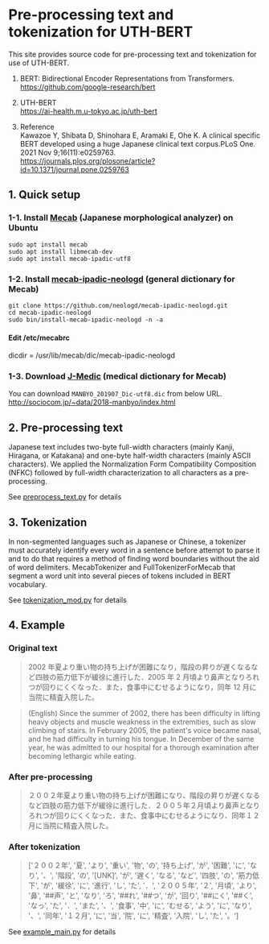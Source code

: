 # Pre-processing text and tokenization for UTH-BERT
This site provides source code for pre-processing text and tokenization for use of UTH-BERT.<br>

1. BERT: Bidirectional Encoder Representations from Transformers.<br>
https://github.com/google-research/bert<br>

2. UTH-BERT<br>
https://ai-health.m.u-tokyo.ac.jp/uth-bert<br>

3. Reference<br>
Kawazoe Y, Shibata D, Shinohara E, Aramaki E, Ohe K. A clinical specific BERT developed using a huge Japanese clinical text corpus.PLoS One. 2021 Nov 9;16(11):e0259763.<br>
https://journals.plos.org/plosone/article?id=10.1371/journal.pone.0259763<br>

## 1. Quick setup

### 1-1. Install [Mecab](https://taku910.github.io/mecab/) (Japanese morphological analyzer) on Ubuntu 

`sudo apt install mecab`<br>
`sudo apt install libmecab-dev`<br>
`sudo apt install mecab-ipadic-utf8`<br>

### 1-2. Install [mecab-ipadic-neologd](https://github.com/neologd/mecab-ipadic-neologd) (general dictionary for Mecab)

`git clone https://github.com/neologd/mecab-ipadic-neologd.git`<br>
`cd mecab-ipadic-neologd`<br>
`sudo bin/install-mecab-ipadic-neologd -n -a`<br>

#### Edit /etc/mecabrc<br>
dicdir = /usr/lib/mecab/dic/mecab-ipadic-neologd<br>

### 1-3. Download [J-Medic](http://sociocom.jp/~data/2018-manbyo/index.html) (medical dictionary for Mecab)

You can download `MANBYO_201907_Dic-utf8.dic` from below URL.<br>
http://sociocom.jp/~data/2018-manbyo/index.html<br>

## 2. Pre-processing text

Japanese text includes two-byte full-width characters (mainly Kanji, Hiragana, or Katakana) and one-byte half-width characters (mainly ASCII characters). We applied the Normalization Form Compatibility Composition (NFKC) followed by full-width characterization to all characters as a pre-processing.<br>

See [preprocess_text.py](https://github.com/jinseikenai/uth-bert/blob/master/preprocess_text.py) for details<br>
 
## 3. Tokenization

In non-segmented languages such as Japanese or Chinese, a tokenizer must accurately identify every word in a sentence before attempt to parse it and to do that requires a method of finding word boundaries without the aid of word delimiters. MecabTokenizer and FullTokenizerForMecab that segment a word unit into several pieces of tokens included in BERT vocabulary.

See [tokenization_mod.py](https://github.com/jinseikenai/uth-bert/blob/master/tokenization_mod.py) for details<br>

## 4. Example

### Original text

> 2002 年夏より重い物の持ち上げが困難になり，階段の昇りが遅くなるなど四肢の筋力低下が緩徐に進行した．2005 年 2 月頃より鼻声となりろれつが回りにくくなった．また，食事中にむせるようになり，同年 12 月に当院に精査入院した。

> (English) Since the summer of 2002, there has been difficulty in lifting heavy objects and muscle weakness in the extremities, such as slow climbing of stairs. In February 2005, the patient's voice became nasal, and he had difficulty in turning his tongue. In December of the same year, he was admitted to our hospital for a thorough examination after becoming lethargic while eating.

### After pre-processing

> ２００２年夏より重い物の持ち上げが困難になり、階段の昇りが遅くなるなど四肢の筋力低下が緩徐に進行した．２００５年２月頃より鼻声となりろれつが回りにくくなった．また、食事中にむせるようになり、同年１２月に当院に精査入院した。

### After tokenization

> ['２００２年', '夏', 'より', '重い', '物', 'の', '持ち上げ', 'が', '困難', 'に', 'なり', '、', '階段', 'の', '[UNK]', 'が', '遅く', 'なる', 'など', '四肢', 'の', '筋力低下', 'が', '緩徐', 'に', '進行', 'し', 'た', '．', '２００５年', '２', '月頃', 'より', '鼻', '##声', 'と', 'なり', 'ろ', '##れ', '##つ', 'が', '回り', '##にく', '##く', 'なっ', 'た', '．', 'また', '、', '食事', '中', 'に', 'むせる', 'よう', 'に', 'なり', '、', '同年', '１２月', 'に', '当', '院', 'に', '精査', '入院', 'し', 'た', '。']

See [example_main.py](https://github.com/jinseikenai/uth-bert/blob/master/example_main.py) for details<br>



